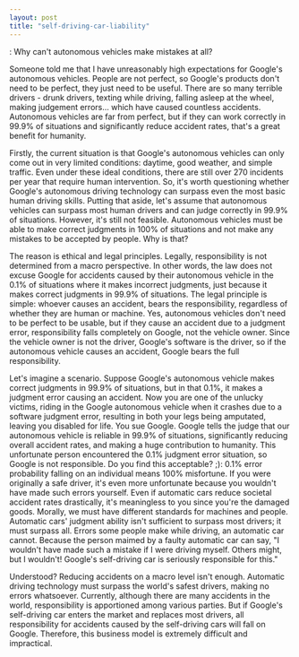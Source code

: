 ```yaml
---
layout: post
title: "self-driving-car-liability"
---
```


: Why can't autonomous vehicles make mistakes at all?

Someone told me that I have unreasonably high expectations for Google's autonomous vehicles. People are not perfect, so Google's products don't need to be perfect, they just need to be useful. There are so many terrible drivers - drunk drivers, texting while driving, falling asleep at the wheel, making judgement errors... which have caused countless accidents. Autonomous vehicles are far from perfect, but if they can work correctly in 99.9% of situations and significantly reduce accident rates, that's a great benefit for humanity.

Firstly, the current situation is that Google's autonomous vehicles can only come out in very limited conditions: daytime, good weather, and simple traffic. Even under these ideal conditions, there are still over 270 incidents per year that require human intervention. So, it's worth questioning whether Google's autonomous driving technology can surpass even the most basic human driving skills. Putting that aside, let's assume that autonomous vehicles can surpass most human drivers and can judge correctly in 99.9% of situations. However, it's still not feasible. Autonomous vehicles must be able to make correct judgments in 100% of situations and not make any mistakes to be accepted by people. Why is that?

The reason is ethical and legal principles. Legally, responsibility is not determined from a macro perspective. In other words, the law does not excuse Google for accidents caused by their autonomous vehicle in the 0.1% of situations where it makes incorrect judgments, just because it makes correct judgments in 99.9% of situations. The legal principle is simple: whoever causes an accident, bears the responsibility, regardless of whether they are human or machine. Yes, autonomous vehicles don't need to be perfect to be usable, but if they cause an accident due to a judgment error, responsibility falls completely on Google, not the vehicle owner. Since the vehicle owner is not the driver, Google's software is the driver, so if the autonomous vehicle causes an accident, Google bears the full responsibility.

Let's imagine a scenario. Suppose Google's autonomous vehicle makes correct judgments in 99.9% of situations, but in that 0.1%, it makes a judgment error causing an accident. Now you are one of the unlucky victims, riding in the Google autonomous vehicle when it crashes due to a software judgment error, resulting in both your legs being amputated, leaving you disabled for life. You sue Google. Google tells the judge that our autonomous vehicle is reliable in 99.9% of situations, significantly reducing overall accident rates, and making a huge contribution to humanity. This unfortunate person encountered the 0.1% judgment error situation, so Google is not responsible. Do you find this acceptable? ;): 0.1% error probability falling on an individual means 100% misfortune. If you were originally a safe driver, it's even more unfortunate because you wouldn't have made such errors yourself. Even if automatic cars reduce societal accident rates drastically, it's meaningless to you since you're the damaged goods. Morally, we must have different standards for machines and people. Automatic cars' judgment ability isn't sufficient to surpass most drivers; it must surpass all. Errors some people make while driving, an automatic car cannot. Because the person maimed by a faulty automatic car can say, "I wouldn't have made such a mistake if I were driving myself. Others might, but I wouldn't! Google's self-driving car is seriously responsible for this."

Understood? Reducing accidents on a macro level isn't enough. Automatic driving technology must surpass the world's safest drivers, making no errors whatsoever. Currently, although there are many accidents in the world, responsibility is apportioned among various parties. But if Google's self-driving car enters the market and replaces most drivers, all responsibility for accidents caused by the self-driving cars will fall on Google. Therefore, this business model is extremely difficult and impractical.